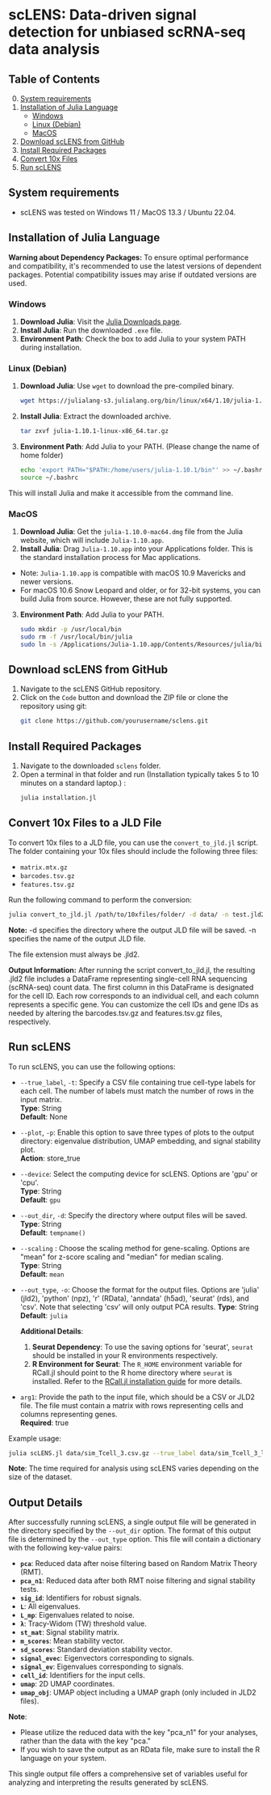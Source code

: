 # scLENS: Data-driven signal detection for unbiased scRNA-seq data analysis

## Table of Contents
0. [System requirements](#system-requirements)
1. [Installation of Julia Language](#installation-of-julia-language)
    - [Windows](#windows)
    - [Linux (Debian)](#linux-debian)
    - [MacOS](#macos)
2. [Download scLENS from GitHub](#download-sclens-from-github)
3. [Install Required Packages](#install-required-packages)
4. [Convert 10x Files](#convert-10x-files-to-a-jld-file)
5. [Run scLENS](#run-sclens)

## System requirements
- scLENS was tested on Windows 11 / MacOS 13.3 / Ubuntu 22.04.

## Installation of Julia Language
**Warning about Dependency Packages:** To ensure optimal performance and compatibility, it's recommended to use the latest versions of dependent packages. Potential compatibility issues may arise if outdated versions are used.

### Windows

1. **Download Julia**: Visit the [Julia Downloads page](https://julialang.org/downloads/).
2. **Install Julia**: Run the downloaded `.exe` file.
3. **Environment Path**: Check the box to add Julia to your system PATH during installation.

### Linux (Debian)

1. **Download Julia**: Use `wget` to download the pre-compiled binary.
    ```bash
    wget https://julialang-s3.julialang.org/bin/linux/x64/1.10/julia-1.10.1-linux-x86_64.tar.gz
    ```
2. **Install Julia**: Extract the downloaded archive.
    ```bash
    tar zxvf julia-1.10.1-linux-x86_64.tar.gz
    ```
3. **Environment Path**: Add Julia to your PATH. (Please change the name of home folder)
    ```bash
    echo 'export PATH="$PATH:/home/users/julia-1.10.1/bin"' >> ~/.bashrc
    source ~/.bashrc
    ```
This will install Julia and make it accessible from the command line.

### MacOS

1. **Download Julia**: Get the `julia-1.10.0-mac64.dmg` file from the Julia website, which will include `Julia-1.10.app`.
2. **Install Julia**: Drag `Julia-1.10.app` into your Applications folder. This is the standard installation process for Mac applications.
- Note: `Julia-1.10.app` is compatible with macOS 10.9 Mavericks and newer versions.
- For macOS 10.6 Snow Leopard and older, or for 32-bit systems, you can build Julia from source. However, these are not fully supported.
3. **Environment Path**: Add Julia to your PATH.
    ```bash
    sudo mkdir -p /usr/local/bin
    sudo rm -f /usr/local/bin/julia
    sudo ln -s /Applications/Julia-1.10.app/Contents/Resources/julia/bin/julia /usr/local/bin/julia
    ```

## Download scLENS from GitHub

1. Navigate to the scLENS GitHub repository.
2. Click on the `Code` button and download the ZIP file or clone the repository using git:
    ```bash
    git clone https://github.com/yourusername/sclens.git
    ```

## Install Required Packages

1. Navigate to the downloaded `sclens` folder.
2. Open a terminal in that folder and run (Installation typically takes 5 to 10 minutes on a standard laptop.) :
    ```bash
    julia installation.jl
    ```

## Convert 10x Files to a JLD File

To convert 10x files to a JLD file, you can use the `convert_to_jld.jl` script. The folder containing your 10x files should include the following three files:

- `matrix.mtx.gz`
- `barcodes.tsv.gz`
- `features.tsv.gz`

Run the following command to perform the conversion:

```bash
julia convert_to_jld.jl /path/to/10xfiles/folder/ -d data/ -n test.jld2
```

**Note:**
-d specifies the directory where the output JLD file will be saved.
-n specifies the name of the output JLD file.

The file extension must always be .jld2.

**Output Information:**
After running the script convert_to_jld.jl, the resulting .jld2 file includes a DataFrame representing single-cell RNA sequencing (scRNA-seq) count data. The first column in this DataFrame is designated for the cell ID. Each row corresponds to an individual cell, and each column represents a specific gene. You can customize the cell IDs and gene IDs as needed by altering the barcodes.tsv.gz and features.tsv.gz files, respectively.

## Run scLENS

To run scLENS, you can use the following options:

- `--true_label`, `-t`: Specify a CSV file containing true cell-type labels for each cell. The number of labels must match the number of rows in the input matrix.  
  **Type**: String  
  **Default**: None

- `--plot`, `-p`: Enable this option to save three types of plots to the output directory: eigenvalue distribution, UMAP embedding, and signal stability plot.  
  **Action**: store_true

- `--device`: Select the computing device for scLENS. Options are 'gpu' or 'cpu'.  
  **Type**: String  
  **Default**: `gpu`

- `--out_dir`, `-d`: Specify the directory where output files will be saved.  
  **Type**: String  
  **Default**: `tempname()`
  
- `--scaling` : Choose the scaling method for gene-scaling. Options are "mean" for z-score scaling and "median" for median scaling.  
  **Type**: String  
  **Default**: `mean`

- `--out_type`, `-o`: Choose the format for the output files. Options are 'julia' (jld2), 'python' (npz), 'r' (RData), 'anndata' (h5ad), 'seurat' (rds), and 'csv'. Note that selecting 'csv' will only output PCA results.
  **Type**: String  
  **Default**: `julia`
  
  **Additional Details**:
  1. **Seurat Dependency**: To use the saving options for 'seurat', `seurat` should be installed in your R environments respectively.
  2. **R Environment for Seurat**: The `R_HOME` environment variable for RCall.jl should point to the R home directory where `seurat` is installed. Refer to the [RCall.jl installation guide](https://juliainterop.github.io/RCall.jl/stable/installation/) for more details.
  
- `arg1`: Provide the path to the input file, which should be a CSV or JLD2 file. The file must contain a matrix with rows representing cells and columns representing genes.  
  **Required**: true


Example usage:

```bash
julia scLENS.jl data/sim_Tcell_3.csv.gz --true_label data/sim_Tcell_3_l.csv --out_dir out_dir --device cpu --out_type julia --plot
```
**Note**: The time required for analysis using scLENS varies depending on the size of the dataset.

## Output Details

After successfully running scLENS, a single output file will be generated in the directory specified by the `--out_dir` option. The format of this output file is determined by the `--out_type` option. This file will contain a dictionary with the following key-value pairs:

- **`pca`**: Reduced data after noise filtering based on Random Matrix Theory (RMT).
- **`pca_n1`**: Reduced data after both RMT noise filtering and signal stability tests.
- **`sig_id`**: Identifiers for robust signals.
- **`L`**: All eigenvalues.
- **`L_mp`**: Eigenvalues related to noise.
- **`λ`**: Tracy-Widom (TW) threshold value.
- **`st_mat`**: Signal stability matrix.
- **`m_scores`**: Mean stability vector.
- **`sd_scores`**: Standard deviation stability vector.
- **`signal_evec`**: Eigenvectors corresponding to signals.
- **`signal_ev`**: Eigenvalues corresponding to signals.
- **`cell_id`**: Identifiers for the input cells.
- **`umap`**: 2D UMAP coordinates.
- **`umap_obj`**: UMAP object including a UMAP graph (only included in JLD2 files).

**Note**: 
- Please utilize the reduced data with the key "pca_n1" for your analyses, rather than the data with the key "pca."
- If you wish to save the output as an RData file, make sure to install the R language on your system.

This single output file offers a comprehensive set of variables useful for analyzing and interpreting the results generated by scLENS.
